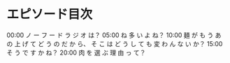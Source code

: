 # エピソード目次

00:00  ノ ー フ ー ド ラ ジ オ は？
05:00  ね 多 い よ ね？
10:00  麺 が も う あ の 上 げ て ど う の だ か ら、 そ こ は ど う し て も 変 わ ん な い か？
15:00  そ う で す か ね？
20:00  肉 を 選 ぶ 理 由 っ て？